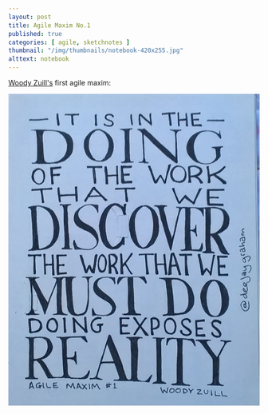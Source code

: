 ```yaml
---
layout: post
title: Agile Maxim No.1
published: true
categories: [ agile, sketchnotes ]
thumbnail: "/img/thumbnails/notebook-420x255.jpg"
alttext: notebook
---
```


<a href="https://twitter.com/WoodyZuill">Woody Zuill's</a> first agile maxim:

![maxim](/img/posts/agile-maxim-no-1/agile-maxim-no-1.jpg)


